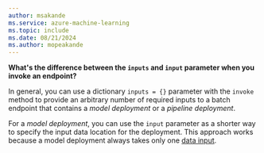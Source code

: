 ```yaml
---
author: msakande
ms.service: azure-machine-learning
ms.topic: include
ms.date: 08/21/2024
ms.author: mopeakande
---
```


__What's the difference between the `inputs` and `input` parameter when you invoke an endpoint?__

In general, you can use a dictionary `inputs = {}` parameter with the `invoke` method to provide an arbitrary number of required inputs to a batch endpoint that contains a _model deployment_ or a _pipeline deployment_.

For a _model deployment_, you can use the `input` parameter as a shorter way to specify the input data location for the deployment. This approach works because a model deployment always takes only one [data input](../how-to-access-data-batch-endpoints-jobs.md#explore-data-inputs).
